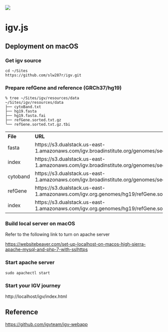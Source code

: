 <img src='https://img.shields.io/badge/igv-local&ndash;only-red.svg'></pre>

# igv.js

## Deployment on macOS

### Get igv source

```
cd ~/Sites
https://github.com/slw287r/igv.git
```

### Prepare refGene and reference (GRCh37/hg19)

```
% tree ~/Sites/igv/resources/data 
~/Sites/igv/resources/data 
├── cytoBand.txt
├── hg19.fasta
├── hg19.fasta.fai
├── refGene.sorted.txt.gz
╰── refGene.sorted.txt.gz.tbi
```

<table>
  <tr align="left">
    <th>File</th>
    <th>URL</th>
  </tr>
  <tr>
    <td>fasta</td>
    <td>https://s3.dualstack.us-east-1.amazonaws.com/igv.broadinstitute.org/genomes/seq/hg19/hg19.fasta</td>
  </tr>
  <tr>
    <td>index</td>
    <td>https://s3.dualstack.us-east-1.amazonaws.com/igv.broadinstitute.org/genomes/seq/hg19/hg19.fasta.fai</td>
  </tr>
  <tr>
    <td>cytoband</td>
    <td>https://s3.dualstack.us-east-1.amazonaws.com/igv.broadinstitute.org/genomes/seq/hg19/cytoBand.txt</td>
  </tr>
  <tr>
    <td>refGene</td>
    <td>https://s3.dualstack.us-east-1.amazonaws.com/igv.org.genomes/hg19/refGene.sorted.txt.gz</td>
  </tr>
  <tr>
    <td>index</td>
    <td>https://s3.dualstack.us-east-1.amazonaws.com/igv.org.genomes/hg19/refGene.sorted.txt.gz.tbi</td>
  </tr>
</table>

### Build local server on macOS

Refer to the following link to turn on apache server

https://websitebeaver.com/set-up-localhost-on-macos-high-sierra-apache-mysql-and-php-7-with-sslhttps


### Start apache server

```
sudo apachectl start
```

### Start your IGV journey

http://localhost/igv/index.html

## Reference

https://github.com/igvteam/igv-webapp
